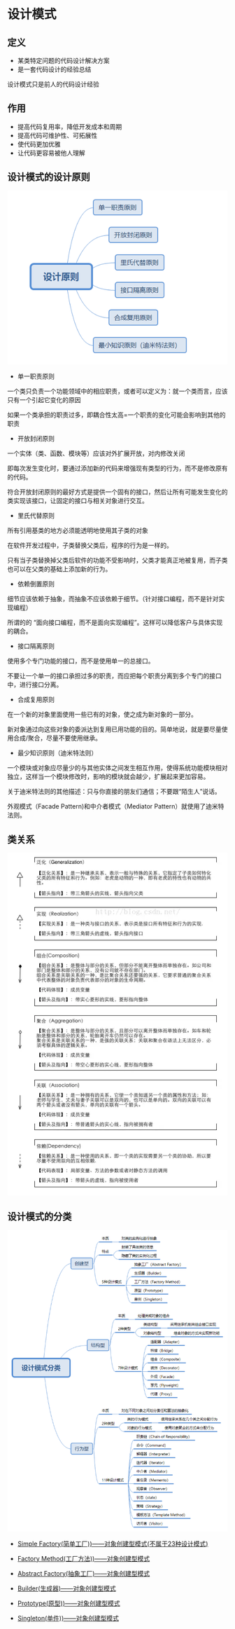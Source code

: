 # 设计模式

## 定义

+ 某类特定问题的代码设计解决方案
+ 是一套代码设计的经验总结

设计模式只是前人的代码设计经验

## 作用

+ 提高代码复用率，降低开发成本和周期
+ 提高代码可维护性、可拓展性
+ 使代码更加优雅
+ 让代码更容易被他人理解

## 设计模式的设计原则

<img src="img/DesignPatterns1.png" />

+ 单一职责原则

一个类只负责一个功能领域中的相应职责，或者可以定义为：就一个类而言，应该只有一个引起它变化的原因

如果一个类承担的职责过多，即耦合性太高=一个职责的变化可能会影响到其他的职责

+ 开放封闭原则

一个实体（类、函数、模块等）应该对外扩展开放，对内修改关闭

即每次发生变化时，要通过添加新的代码来增强现有类型的行为，而不是修改原有的代码。

符合开放封闭原则的最好方式是提供一个固有的接口，然后让所有可能发生变化的类实现该接口，让固定的接口与相关对象进行交互。

+ 里氏代替原则

所有引用基类的地方必须能透明地使用其子类的对象

在软件开发过程中，子类替换父类后，程序的行为是一样的。

只有当子类替换掉父类后软件的功能不受影响时，父类才能真正地被复用，而子类也可以在父类的基础上添加新的行为。

+ 依赖倒置原则

细节应该依赖于抽象，而抽象不应该依赖于细节。（针对接口编程，而不是针对实现编程）

所谓的的 “面向接口编程，而不是面向实现编程”。这样可以降低客户与具体实现的耦合。

+ 接口隔离原则

使用多个专门功能的接口，而不是使用单一的总接口。

不要让一个单一的接口承担过多的职责，而应把每个职责分离到多个专门的接口中，进行接口分离。

+ 合成复用原则

在一个新的对象里面使用一些已有的对象，使之成为新对象的一部分。

新对象通过向这些对象的委派达到复用已用功能的目的。简单地说，就是要尽量使用合成/聚合，尽量不要使用继承。

+ 最少知识原则（迪米特法则）

一个模块或对象应尽量少的与其他实体之间发生相互作用，使得系统功能模块相对独立，这样当一个模块修改时，影响的模块就会越少，扩展起来更加容易。

关于迪米特法则的其他描述：只与你直接的朋友们通信；不要跟“陌生人”说话。

外观模式（Facade Pattern)和中介者模式（Mediator Pattern）就使用了迪米特法则。

## 类关系

<img src="img/ClassRelationship.png" />

## 设计模式的分类

<img src="img/DesignPatterns2.png" />

+ [Simple Factory(简单工厂))——对象创建型模式(不属于23种设计模式)](SimpleFactory.md)

+ [Factory Method(工厂方法))——对象创建型模式](FactoryMethod.md)

+ [Abstract Factory(抽象工厂)——对象创建型模式](AbstractFactory.md)

+ [Builder(生成器)——对象创建型模式](Builder.md)

+ [Prototype(原型))——对象创建型模式](Prototype.md)

+ [Singleton(单件))——对象创建型模式](Singleton.md)
